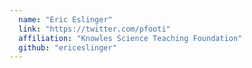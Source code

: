 ```yaml
---
  name: "Eric Eslinger"
  link: "https://twitter.com/pfooti"
  affiliation: "Knowles Science Teaching Foundation"
  github: "ericeslinger"
---
```

